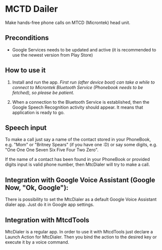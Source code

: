 # MCTD Dailer

Make hands-free phone calls on MTCD (Microntek) head unit.

## Preconditions

* Google Services needs to be updated and active (it is recommended to use the newest version from Play Store)

## How to use it
1. Install and run the app. *First run (after device boot) can take a while to connect to Microntek Bluetooth Service (Phonebook needs to be fetched), so please be patient.*

2. When a connection to the Bluetooth Service is established, then the Google Speech Recognition activity should appear. It means that application is ready to go.

## Speech input
To make a call just say a name of the contact stored in your PhoneBook, e.g. "Mom" or "Britney Spears" (if you have one :D) or say some digits, e.g. "One One One Seven Six Five Four Two Zero".

If the name of a contact has been found in your PhoneBook or provided digits input is valid phone number, then MtcDialer will try to make a call.

## Integration with Google Voice Assistant (Google Now, "Ok, Google"):

There is possibility to set the MtcDialer as a default Google Voice Assistant dialer app. Just do it in Google app settings.

## Integration with MtcdTools
MtcDialer is a regular app. In order to use it with MtcdTools just declare a Launch Action for MtcDialer. Then you bind the action to the desired key or execute it by a voice command.
